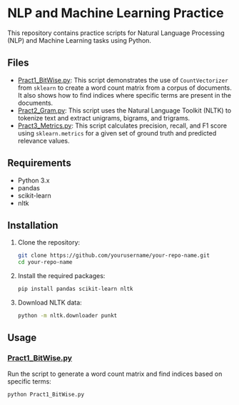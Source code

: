 # NLP and Machine Learning Practice

This repository contains practice scripts for Natural Language Processing (NLP) and Machine Learning tasks using Python.

## Files

- [Pract1_BitWise.py](Pract1_BitWise.py): This script demonstrates the use of `CountVectorizer` from `sklearn` to create a word count matrix from a corpus of documents. It also shows how to find indices where specific terms are present in the documents.
- [Pract2_Gram.py](Pract2_Gram.py): This script uses the Natural Language Toolkit (NLTK) to tokenize text and extract unigrams, bigrams, and trigrams.
- [Pract3_Metrics.py](Pract3_Metrics.py): This script calculates precision, recall, and F1 score using `sklearn.metrics` for a given set of ground truth and predicted relevance values.

## Requirements

- Python 3.x
- pandas
- scikit-learn
- nltk

## Installation

1. Clone the repository:
    ```sh
    git clone https://github.com/yourusername/your-repo-name.git
    cd your-repo-name
    ```

2. Install the required packages:
    ```sh
    pip install pandas scikit-learn nltk
    ```

3. Download NLTK data:
    ```sh
    python -m nltk.downloader punkt
    ```

## Usage

### [Pract1_BitWise.py](http://_vscodecontentref_/0)

Run the script to generate a word count matrix and find indices based on specific terms:
```sh
python Pract1_BitWise.py
